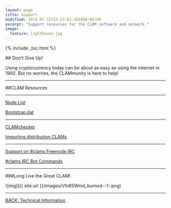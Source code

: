 ```yaml
---
layout: page
title: Support
modified: 2014-07-31T13:23:02.362000-04:00
excerpt: "Support resources for the CLAM software and network."
image:
  feature: lighthouse.jpg
---
```


{% include _toc.html %}

##<i class="fa fa-wheelchair fa-5x"></i> Don't Give Up!

Using cryptocurrency today can be about as easy as using the Internet in 1992. But no worries, the CLAMmunity is here to help!

---

##CLAM Resources

---

<a markdown="0" href="http://blocktree.io/peers/CLAM/" class="btn" target="_blank"><i class="fa fa-cloud"></i> Node List</a>

<a markdown="0" href="https://bitcointalk.org/index.php?topic=623147.msg9772191#msg9772191" class="btn" target="_blank"><i class="fa fa-cloud"></i> Bootstrap.dat</a>

---

<a markdown="0" href="http://clam.makejar.com/" class="btn" target="_blank"><i class="fa fa-cloud"></i> CLAMchecker</a>

<a markdown="0" href="{{ site.url }}/import" class="btn"><i class="fa fa-cloud"></i> Importing distribution CLAMs</a>

---

<a markdown="0" href="{{ site.url }}/clams-channel" class="btn"><i class="fa fa-cloud"></i> Support on #clams Freenode IRC</a>

<a markdown="0" href="{{ site.url }}/ircbot" class="btn"><i class="fa fa-cloud"></i> #clams IRC Bot Commands</a>

---

###Long Live the Great CLAM!

![img]({{ site.url }}/images/Vln85Wmd_burned--1-.png)

---

<a markdown="0" href="{{ site.url }}/technical-information" class="btn">BACK: Technical Information</a>